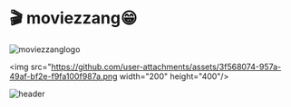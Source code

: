 # 	:clapper: moviezzang😁
![moviezzanglogo](https://github.com/user-attachments/assets/3f568074-957a-49af-bf2e-f9fa100f987a)

<img src="https://github.com/user-attachments/assets/3f568074-957a-49af-bf2e-f9fa100f987a.png  width="200" height="400"/>

![header](https://capsule-render.vercel.app/api?type=venom&color=0:8871e5,100:b678c4&height=300&section=header&text=MOVIEZZANG&fontSize=90)


